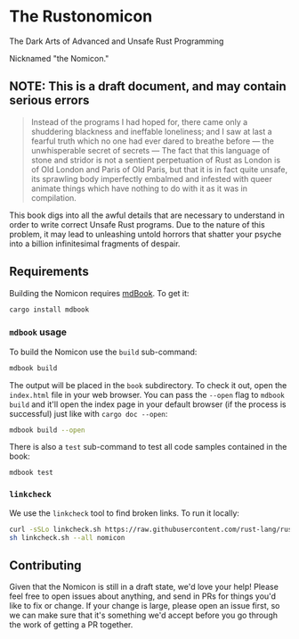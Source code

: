 # The Rustonomicon

The Dark Arts of Advanced and Unsafe Rust Programming

Nicknamed "the Nomicon."

## NOTE: This is a draft document, and may contain serious errors

> Instead of the programs I had hoped for, there came only a shuddering
blackness and ineffable loneliness; and I saw at last a fearful truth which no
one had ever dared to breathe before — the unwhisperable secret of secrets — The
fact that this language of stone and stridor is not a sentient perpetuation of
Rust as London is of Old London and Paris of Old Paris, but that it is in fact
quite unsafe, its sprawling body imperfectly embalmed and infested with queer
animate things which have nothing to do with it as it was in compilation.

This book digs into all the awful details that are necessary to understand in
order to write correct Unsafe Rust programs. Due to the nature of this problem,
it may lead to unleashing untold horrors that shatter your psyche into a billion
infinitesimal fragments of despair.

## Requirements

Building the Nomicon requires [mdBook]. To get it:

[mdBook]: https://github.com/rust-lang/mdBook

```bash
cargo install mdbook
```

### `mdbook` usage

To build the Nomicon use the `build` sub-command:

```bash
mdbook build
```

The output will be placed in the `book` subdirectory. To check it out, open the
`index.html` file in your web browser. You can pass the `--open` flag to `mdbook
build` and it'll open the index page in your default browser (if the process is
successful) just like with `cargo doc --open`:

```bash
mdbook build --open
```

There is also a `test` sub-command to test all code samples contained in the book:

```bash
mdbook test
```

### `linkcheck`

We use the `linkcheck` tool to find broken links.
To run it locally:

```sh
curl -sSLo linkcheck.sh https://raw.githubusercontent.com/rust-lang/rust/master/src/tools/linkchecker/linkcheck.sh
sh linkcheck.sh --all nomicon
```

## Contributing

Given that the Nomicon is still in a draft state, we'd love your help! Please
feel free to open issues about anything, and send in PRs for things you'd like
to fix or change. If your change is large, please open an issue first, so we can
make sure that it's something we'd accept before you go through the work of
getting a PR together.
